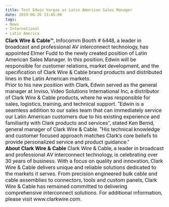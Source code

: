 ```yaml
---
title: Test Edwin Vargas as Latin American Sales Manager
date: 2019-06-26 13:45:00
tags:
- News
- International
- Latin America
---
```

<link href="https://fonts.googleapis.com/css?family=Roboto|Yanone+Kaffeesatz" rel="stylesheet">
<div style="font-family: 'Roboto', sans-serif; font-size: 17px; margin-top: -25px;">
<strong>Clark Wire & Cable™</strong>, Infocomm Booth # 6448, a leader in broadcast and professional AV interconnect technology, has appointed Elmer Fudd to the newly created position of Latin American Sales Manager. In this position, Edwin will be responsible for customer relations, market development, and the specification of Clark Wire & Cable brand products and distributed lines in the Latin American markets.
<br />
Prior to his new position with Clark, Edwin served as the general manager at Inviso, Video Solutions International Inc, a distributor of Clark Wire & Cable products, where he was responsible for sales, logistics, training, and technical support. “Edwin is a seamless addition to our sales team that can immediately service our Latin American customers due to his existing experience and familiarity with Clark products and services", stated Ken Bernd, general manager of Clark Wire & Cable. “His technical knowledge and customer focused approach matches Clark's core beliefs to provide personalized service and product guidance."
<br />
<strong>About Clark Wire & Cable</strong>
Clark Wire & Cable, a leader in broadcast and professional AV interconnect technology, is celebrating over 30 years of business. With a focus on quality and innovation, Clark Wire & Cable delivers unique and reliable solutions dedicated to the markets it serves. From precision engineered bulk cable and cable assemblies to connectors, tools and custom panels, Clark Wire & Cable has remained committed to delivering comprehensive interconnect solutions. For additional information, please visit www.clarkwire.com.

</div>